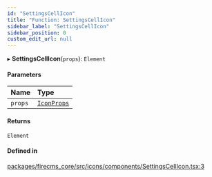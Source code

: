 ```yaml
---
id: "SettingsCellIcon"
title: "Function: SettingsCellIcon"
sidebar_label: "SettingsCellIcon"
sidebar_position: 0
custom_edit_url: null
---
```


▸ **SettingsCellIcon**(`props`): `Element`

#### Parameters

| Name | Type |
| :------ | :------ |
| `props` | [`IconProps`](../types/IconProps.md) |

#### Returns

`Element`

#### Defined in

[packages/firecms_core/src/icons/components/SettingsCellIcon.tsx:3](https://github.com/FireCMSco/firecms/blob/d45f3739/packages/firecms_core/src/icons/components/SettingsCellIcon.tsx#L3)
